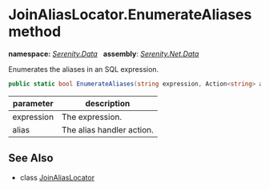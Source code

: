 # JoinAliasLocator.EnumerateAliases method
**namespace:** *[Serenity.Data](../../README.md#serenity.data-namespace)*   **assembly**: *[Serenity.Net.Data](../../README.md)*

Enumerates the aliases in an SQL expression.

```csharp
public static bool EnumerateAliases(string expression, Action<string> alias)
```

| parameter | description |
| --- | --- |
| expression | The expression. |
| alias | The alias handler action. |

## See Also

* class [JoinAliasLocator](../JoinAliasLocator.md)